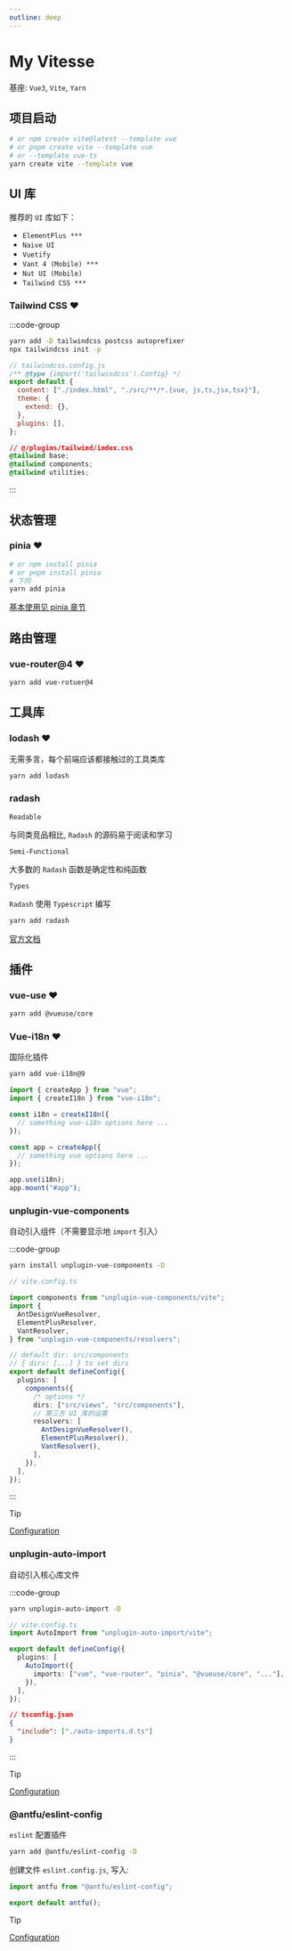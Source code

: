 ```yaml
---
outline: deep
---
```


# My Vitesse

基座: `Vue3`, `Vite`, `Yarn`

## 项目启动

```sh
# or npm create vite@latest --template vue
# or pnpm create vite --template vue
# or --template vue-ts
yarn create vite --template vue
```

## UI 库

推荐的 `UI` 库如下：

- `ElementPlus ***`
- `Naive UI`
- `Vuetify`
- `Vant 4 (Mobile) ***`
- `Nut UI (Mobile)`
- `Tailwind CSS ***`

### Tailwind CSS :heart:

:::code-group

```sh [安装]
yarn add -D tailwindcss postcss autoprefixer
npx tailwindcss init -p
```

```js [配置一]
// tailwindcss.config.js
/** @type {import('tailwindcss').Config} */
export default {
  content: ["./index.html", "./src/**/*.{vue, js,ts,jsx,tsx}"],
  theme: {
    extend: {},
  },
  plugins: [],
};
```

```css [配置二]
// @/plugins/tailwind/index.css
@tailwind base;
@tailwind components;
@tailwind utilities;
```

:::

## 状态管理

### pinia :heart:

```sh
# or npm install pinia
# or pnpm install pinia
# 下同
yarn add pinia
```

[基本使用见 pinia 章节](/vue3/pinia-basic)

## 路由管理

### vue-router@4 :heart:

```sh
yarn add vue-rotuer@4
```

## 工具库

### lodash :heart:

无需多言，每个前端应该都接触过的工具类库

```sh
yarn add lodash
```

### radash

`Readable`

与同类竞品相比, `Radash` 的源码易于阅读和学习

`Semi-Functional`

大多数的 `Radash` 函数是确定性和纯函数

`Types`

`Radash` 使用 `Typescript` 编写

```sh
yarn add radash
```

[官方文档](https://radash-docs.vercel.app/docs/getting-started#love-and-hate)

## 插件

### vue-use :heart:

```sh
yarn add @vueuse/core
```

### Vue-i18n :heart:

国际化插件

```sh
yarn add vue-i18n@9
```

```ts
import { createApp } from "vue";
import { createI18n } from "vue-i18n";

const i18n = createI18n({
  // something vue-i18n options here ...
});

const app = createApp({
  // something vue options here ...
});

app.use(i18n);
app.mount("#app");
```

### unplugin-vue-components

自动引入组件（不需要显示地 `import` 引入）

:::code-group

```sh [安装]
yarn install unplugin-vue-components -D
```

```ts [配置]
// vite.config.ts

import components from "unplugin-vue-components/vite";
import {
  AntDesignVueResolver,
  ElementPlusResolver,
  VantResolver,
} from "unplugin-vue-components/resolvers";

// default dir: src/components
// { dirs: [...] } to set dirs
export default defineConfig({
  plugins: [
    components({
      /* options */
      dirs: ["src/views", "src/components"],
      // 第三方 UI 库的设置
      resolvers: [
        AntDesignVueResolver(),
        ElementPlusResolver(),
        VantResolver(),
      ],
    }),
  ],
});
```

:::

> [!TIP]
> [Configuration](https://github.com/unplugin/unplugin-vue-components?tab=readme-ov-file#configuration)

### unplugin-auto-import

自动引入核心库文件

:::code-group

```sh [安装]
yarn unplugin-auto-import -D
```

```ts [配置一]
// vite.config.ts
import AutoImport from "unplugin-auto-import/vite";

export default defineConfig({
  plugins: [
    AutoImport({
      imports: ["vue", "vue-router", "pinia", "@vueuse/core", "..."],
    }),
  ],
});
```

```json [配置二]
// tsconfig.json
{
  "include": ["./auto-imports.d.ts"]
}
```

:::

> [!TIP]
> [Configuration](https://github.com/unplugin/unplugin-auto-import?tab=readme-ov-file#configuration)

### @antfu/eslint-config

`eslint` 配置插件

```sh
yarn add @antfu/eslint-config -D
```

创建文件 `eslint.config.js`, 写入:

```js
import antfu from "@antfu/eslint-config";

export default antfu();
```

> [!TIP]
> [Configuration](https://github.com/antfu/eslint-config)
